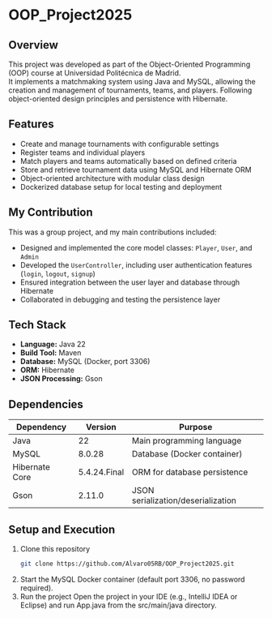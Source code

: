 # OOP_Project2025

## Overview
This project was developed as part of the Object-Oriented Programming (OOP) course at Universidad Politécnica de Madrid.  
It implements a matchmaking system using Java and MySQL, allowing the creation and management of tournaments, teams, and players. Following object-oriented design principles and persistence with Hibernate.

## Features
- Create and manage tournaments with configurable settings  
- Register teams and individual players  
- Match players and teams automatically based on defined criteria  
- Store and retrieve tournament data using MySQL and Hibernate ORM  
- Object-oriented architecture with modular class design  
- Dockerized database setup for local testing and deployment

## My Contribution
This was a group project, and my main contributions included:
- Designed and implemented the core model classes: `Player`, `User`, and `Admin`  
- Developed the `UserController`, including user authentication features (`login`, `logout`, `signup`)  
- Ensured integration between the user layer and database through Hibernate  
- Collaborated in debugging and testing the persistence layer

## Tech Stack
- **Language:** Java 22  
- **Build Tool:** Maven  
- **Database:** MySQL (Docker, port 3306)  
- **ORM:** Hibernate  
- **JSON Processing:** Gson  

## Dependencies
| Dependency | Version | Purpose |
|-------------|----------|----------|
| Java | 22 | Main programming language |
| MySQL | 8.0.28 | Database (Docker container) |
| Hibernate Core | 5.4.24.Final | ORM for database persistence |
| Gson | 2.11.0 | JSON serialization/deserialization |

## Setup and Execution
1. Clone this repository  
   ```bash
   git clone https://github.com/Alvaro05RB/OOP_Project2025.git
2. Start the MySQL Docker container (default port 3306, no password required).
3. Run the project
Open the project in your IDE (e.g., IntelliJ IDEA or Eclipse) and run App.java from the src/main/java directory.
